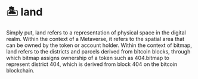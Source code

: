 # 🏝 land

Simply put, land refers to a representation of physical space in the digital realm. Within the context of a Metaverse, it refers to the spatial area that can be owned by the token or account holder. Within the context of bitmap, land refers to the districts and parcels derived from bitcoin blocks, through which bitmap assigns ownership of a token such as 404.bitmap to represent district 404, which is derived from block 404 on the bitcoin blockchain.
